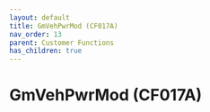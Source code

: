```yaml
---
layout: default
title: GmVehPwrMod (CF017A)
nav_order: 13
parent: Customer Functions
has_children: true
---
```

# GmVehPwrMod (CF017A)
